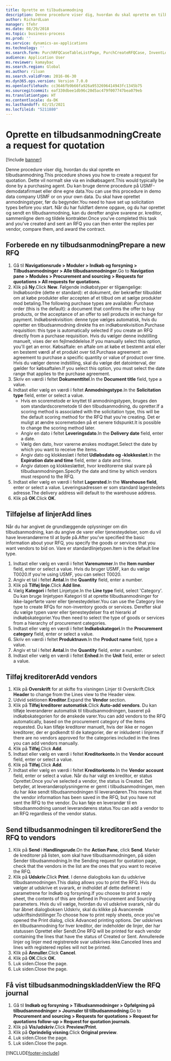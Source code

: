 ```yaml
---
title: Oprette en tilbudsanmodning
description: Denne procedure viser dig, hvordan du skal oprette en tilbudsanmodning.
author: RichardLuan
manager: tfehr
ms.date: 08/29/2018
ms.topic: business-process
ms.prod: ''
ms.service: dynamics-ax-applications
ms.technology: ''
ms.search.form: PurchRFQCaseTableListPage, PurchCreateRFQCase, InventLocationIdLookup, PurchRFQCaseTable, InventItemIdLookupSimple, EcoResCategorySingleLookup, UnitOfMeasureLookup, PurchRFQEditLines, PurchRFQEditLinesPrintOptions, VendRFQJournal, SrsReportViewerForm
audience: Application User
ms.reviewer: kamaybac
ms.search.region: Global
ms.author: riluan
ms.search.validFrom: 2016-06-30
ms.dyn365.ops.version: Version 7.0.0
ms.openlocfilehash: cc3646fb9b66fa926a9532696414943fc1345b75
ms.sourcegitcommit: eaf330dbee1db96c20d5ac479f007747bea079eb
ms.translationtype: HT
ms.contentlocale: da-DK
ms.lasthandoff: 02/15/2021
ms.locfileid: "5211880"
---
```

# <a name="create-a-request-for-quotation"></a><span data-ttu-id="5def8-103">Oprette en tilbudsanmodning</span><span class="sxs-lookup"><span data-stu-id="5def8-103">Create a request for quotation</span></span>

[!include [banner](../../includes/banner.md)]

<span data-ttu-id="5def8-104">Denne procedure viser dig, hvordan du skal oprette en tilbudsanmodning.</span><span class="sxs-lookup"><span data-stu-id="5def8-104">This procedure shows you how to create a request for quotation.</span></span> <span data-ttu-id="5def8-105">Dette vil normalt ske via en indkøbsagent.</span><span class="sxs-lookup"><span data-stu-id="5def8-105">This would typically be done by a purchasing agent.</span></span> <span data-ttu-id="5def8-106">Du kan bruge denne procedure på USMF-demodatafirmaet eller dine egne data.</span><span class="sxs-lookup"><span data-stu-id="5def8-106">You can use this procedure in demo data company USMF or on your own data.</span></span> <span data-ttu-id="5def8-107">Du skal have oprettet anmodningstyper, før du begynder.</span><span class="sxs-lookup"><span data-stu-id="5def8-107">You need to have set up solicitation types before you start.</span></span> <span data-ttu-id="5def8-108">Når du har fuldført denne opgave, og du har oprettet og sendt en tilbudsanmodning, kan du derefter angive svarene pr. kreditor, sammenligne dem og tildele kontrakter.</span><span class="sxs-lookup"><span data-stu-id="5def8-108">Once you've completed this task and you've created and sent an RFQ you can then enter the replies per vendor, compare them, and award the contract.</span></span>


## <a name="prepare-a-new-rfq"></a><span data-ttu-id="5def8-109">Forberede en ny tilbudsanmodning</span><span class="sxs-lookup"><span data-stu-id="5def8-109">Prepare a new RFQ</span></span>
1. <span data-ttu-id="5def8-110">Gå til **Navigationsrude > Moduler > Indkøb og forsyning > Tilbudsanmodninger > Alle tilbudsanmodninger**.</span><span class="sxs-lookup"><span data-stu-id="5def8-110">Go to **Navigation pane > Modules > Procurement and sourcing > Requests for quotations > All requests for quotations**.</span></span>
2. <span data-ttu-id="5def8-111">Klik på **Ny**.</span><span class="sxs-lookup"><span data-stu-id="5def8-111">Click **New**.</span></span>
    <span data-ttu-id="5def8-112">Følgende indkøbstyper er tilgængelige: Indkøbsordre (dette er standard): et dokument, der bekræfter tilbuddet om at købe produkter eller accepten af et tilbud om at sælge produkter mod betaling.</span><span class="sxs-lookup"><span data-stu-id="5def8-112">The following purchase types are available: Purchase order (this is the default): a document that confirms the offer to buy products, or the acceptance of an offer to sell products in exchange for payment.</span></span> <span data-ttu-id="5def8-113">Indkøbsrekvisition: denne type vælges automatisk, hvis du opretter en tilbudsanmodning direkte fra en indkøbsrekvisition.</span><span class="sxs-lookup"><span data-stu-id="5def8-113">Purchase requisition: this type is automatically selected if you create an RFQ directly from a purchase requisition.</span></span> <span data-ttu-id="5def8-114">Hvis du vælger denne indstilling manuelt, vises der en fejlmeddelelse.</span><span class="sxs-lookup"><span data-stu-id="5def8-114">If you manually select this option, you'll get an error.</span></span> <span data-ttu-id="5def8-115">Købsaftale: en aftale om at købe et bestemt antal eller en bestemt værdi af et produkt over tid.</span><span class="sxs-lookup"><span data-stu-id="5def8-115">Purchase agreement: an agreement to purchase a specific quantity or value of product over time.</span></span> <span data-ttu-id="5def8-116">Hvis du vælger denne indstilling, skal du vælge det datointerval, der gælder for købsaftalen.</span><span class="sxs-lookup"><span data-stu-id="5def8-116">If you select this option, you must select the date range that applies to the purchase agreement.</span></span>  
3. <span data-ttu-id="5def8-117">Skriv en værdi i feltet **Dokumenttitel**.</span><span class="sxs-lookup"><span data-stu-id="5def8-117">In the **Document title** field, type a value.</span></span>
4. <span data-ttu-id="5def8-118">Indtast eller vælg en værdi i feltet **Anmodningstype**.</span><span class="sxs-lookup"><span data-stu-id="5def8-118">In the **Solicitation type** field, enter or select a value.</span></span>
    + <span data-ttu-id="5def8-119">Hvis en scoremetode er knyttet til anmodningstypen, bruges den som standardscoremetode til den tilbudsanmodning, du opretter.</span><span class="sxs-lookup"><span data-stu-id="5def8-119">If a scoring method is associated with the solicitation type, this will be the default scoring method for the RFQ that you're creating.</span></span> <span data-ttu-id="5def8-120">Det er muligt at ændre scoremetoden på et senere tidspunkt.</span><span class="sxs-lookup"><span data-stu-id="5def8-120">It is possible to change the scoring method later.</span></span>  
    + <span data-ttu-id="5def8-121">Angiv en dato i feltet **Leveringsdato**.</span><span class="sxs-lookup"><span data-stu-id="5def8-121">In the **Delivery date** field, enter a date.</span></span>  
    + <span data-ttu-id="5def8-122">Vælg den dato, hvor varerne ønskes modtaget.</span><span class="sxs-lookup"><span data-stu-id="5def8-122">Select the date by which you want to receive the items.</span></span>  
    + <span data-ttu-id="5def8-123">Angiv dato og klokkeslæt i feltet **Udløbsdato og -klokkeslæt**.</span><span class="sxs-lookup"><span data-stu-id="5def8-123">In the **Expiration date and time** field, enter a date and time.</span></span>  
    + <span data-ttu-id="5def8-124">Angiv datoen og klokkeslættet, hvor kreditorerne skal svare på tilbudsanmodningen.</span><span class="sxs-lookup"><span data-stu-id="5def8-124">Specify the date and time by which vendors must respond to the RFQ.</span></span>  
5. <span data-ttu-id="5def8-125">Indtast eller vælg en værdi i feltet **Lagersted**.</span><span class="sxs-lookup"><span data-stu-id="5def8-125">In the **Warehouse field**, enter or select a value.</span></span> <span data-ttu-id="5def8-126">Leveringsadressen er som standard lagerstedets adresse.</span><span class="sxs-lookup"><span data-stu-id="5def8-126">The delivery address will default to the warehouse address.</span></span>  
6. <span data-ttu-id="5def8-127">Klik på **OK**.</span><span class="sxs-lookup"><span data-stu-id="5def8-127">Click **OK**.</span></span>

## <a name="add-lines"></a><span data-ttu-id="5def8-128">Tilføjelse af linjer</span><span class="sxs-lookup"><span data-stu-id="5def8-128">Add lines</span></span>

<span data-ttu-id="5def8-129">Når du har angivet de grundlæggende oplysninger om din tilbudsanmodning, kan du angive de varer eller tjenesteydelser, som du vil have leverandørerne til at byde på.</span><span class="sxs-lookup"><span data-stu-id="5def8-129">After you've specified the basic information about your RFQ, you specify the goods or services that you want vendors to bid on.</span></span> <span data-ttu-id="5def8-130">Vare er standardlinjetypen.</span><span class="sxs-lookup"><span data-stu-id="5def8-130">Item is the default line type.</span></span>

1. <span data-ttu-id="5def8-131">Indtast eller vælg en værdi i feltet **Varenummer**.</span><span class="sxs-lookup"><span data-stu-id="5def8-131">In the **Item number** field, enter or select a value.</span></span> <span data-ttu-id="5def8-132">Hvis du bruger USMF, kan du vælge T0020.</span><span class="sxs-lookup"><span data-stu-id="5def8-132">If you're using USMF, you can select T0020.</span></span>  
2. <span data-ttu-id="5def8-133">Angiv et tal i feltet **Antal**.</span><span class="sxs-lookup"><span data-stu-id="5def8-133">In the **Quantity** field, enter a number.</span></span>
3. <span data-ttu-id="5def8-134">Klik på **Tilføj linje**.</span><span class="sxs-lookup"><span data-stu-id="5def8-134">Click **Add line**.</span></span>
4. <span data-ttu-id="5def8-135">Vælg **Kategori** i feltet Linjetype.</span><span class="sxs-lookup"><span data-stu-id="5def8-135">In the **Line type** field, select 'Category'.</span></span> <span data-ttu-id="5def8-136">Du kan bruge linjetypen Kategori til at oprette tilbudsanmodninger for ikke-lagerførte varer eller tjenesteydelser.</span><span class="sxs-lookup"><span data-stu-id="5def8-136">You can use the Category line type to create RFQs for non-inventory goods or services.</span></span> <span data-ttu-id="5def8-137">Derefter skal du vælge typen varer eller tjenesteydelser fra et hierarki af indkøbskategorier.</span><span class="sxs-lookup"><span data-stu-id="5def8-137">You then need to select the type of goods or services from a hierarchy of procurement categories.</span></span>  
5. <span data-ttu-id="5def8-138">Indtast eller vælg en værdi i feltet **Indkøbskategori**.</span><span class="sxs-lookup"><span data-stu-id="5def8-138">In the **Procurement category** field, enter or select a value.</span></span>
6. <span data-ttu-id="5def8-139">Skriv en værdi i feltet **Produktnavn**.</span><span class="sxs-lookup"><span data-stu-id="5def8-139">In the **Product name** field, type a value.</span></span>
7. <span data-ttu-id="5def8-140">Angiv et tal i feltet **Antal**.</span><span class="sxs-lookup"><span data-stu-id="5def8-140">In the **Quantity** field, enter a number.</span></span>
8. <span data-ttu-id="5def8-141">Indtast eller vælg en værdi i feltet **Enhed**.</span><span class="sxs-lookup"><span data-stu-id="5def8-141">In the **Unit** field, enter or select a value.</span></span>

## <a name="add-vendors"></a><span data-ttu-id="5def8-142">Tilføj kreditorer</span><span class="sxs-lookup"><span data-stu-id="5def8-142">Add vendors</span></span>
1. <span data-ttu-id="5def8-143">Klik på **Overskrift** for at skifte fra visningen Linjer til Overskrift.</span><span class="sxs-lookup"><span data-stu-id="5def8-143">Click **Header** to change from the Lines view to the Header view.</span></span> 
2. <span data-ttu-id="5def8-144">Udvid sektionen **Kreditor**.</span><span class="sxs-lookup"><span data-stu-id="5def8-144">Expand the **Vendor** section.</span></span>
3. <span data-ttu-id="5def8-145">Klik på **Tilføj kreditorer automatisk**.</span><span class="sxs-lookup"><span data-stu-id="5def8-145">Click **Auto-add vendors**.</span></span> <span data-ttu-id="5def8-146">Du kan tilføje leverandører automatisk til tilbudsanmodningen, baseret på indkøbskategorien for de ønskede varer.</span><span class="sxs-lookup"><span data-stu-id="5def8-146">You can add vendors to the RFQ automatically, based on the procurement category of the items requested.</span></span> <span data-ttu-id="5def8-147">Du kan tilføje kreditorer manuelt, hvis der ikke er nogen kreditorer, der er godkendt til de kategorier, der er inkluderet i linjerne.</span><span class="sxs-lookup"><span data-stu-id="5def8-147">If there are no vendors approved for the categories included in the lines you can add vendors manually.</span></span>  
4. <span data-ttu-id="5def8-148">Klik på **Tilføj**.</span><span class="sxs-lookup"><span data-stu-id="5def8-148">Click **Add**.</span></span>
5. <span data-ttu-id="5def8-149">Indtast eller vælg en værdi i feltet **Kreditorkonto**.</span><span class="sxs-lookup"><span data-stu-id="5def8-149">In the **Vendor account** field, enter or select a value.</span></span>
6. <span data-ttu-id="5def8-150">Klik på **Tilføj**.</span><span class="sxs-lookup"><span data-stu-id="5def8-150">Click **Add**.</span></span>
7. <span data-ttu-id="5def8-151">Indtast eller vælg en værdi i feltet **Kreditorkonto**.</span><span class="sxs-lookup"><span data-stu-id="5def8-151">In the **Vendor account** field, enter or select a value.</span></span> <span data-ttu-id="5def8-152">Når du har valgt en kreditor, er status Oprettet.</span><span class="sxs-lookup"><span data-stu-id="5def8-152">Once you've selected a vendor, the status is Created.</span></span> <span data-ttu-id="5def8-153">Det betyder, at leverandøroplysningerne er gemt i tilbudsanmodningen, men du har ikke sendt tilbudsanmodningen til leverandøren.</span><span class="sxs-lookup"><span data-stu-id="5def8-153">This means that the vendor information has been saved in the RFQ, but you have not sent the RFQ to the vendor.</span></span> <span data-ttu-id="5def8-154">Du kan føje en leverandør til en tilbudsanmodning uanset leverandørens status.</span><span class="sxs-lookup"><span data-stu-id="5def8-154">You can add a vendor to an RFQ regardless of the vendor status.</span></span>  

## <a name="send-the-rfq-to-vendors"></a><span data-ttu-id="5def8-155">Send tilbudsanmodningen til kreditorer</span><span class="sxs-lookup"><span data-stu-id="5def8-155">Send the RFQ to vendors</span></span>
1. <span data-ttu-id="5def8-156">Klik på **Send** i **Handlingsrude**.</span><span class="sxs-lookup"><span data-stu-id="5def8-156">On the **Action Pane**, click **Send**.</span></span> <span data-ttu-id="5def8-157">Markér de kreditorer på listen, som skal have tilbudsanmodningen, på siden Sender tilbudsanmodning.</span><span class="sxs-lookup"><span data-stu-id="5def8-157">In the Sending request for quotation page, check that the vendors in the list are the ones that you want to receive the RFQ.</span></span>  
2. <span data-ttu-id="5def8-158">Klik på **Udskriv**.</span><span class="sxs-lookup"><span data-stu-id="5def8-158">Click **Print**.</span></span> <span data-ttu-id="5def8-159">I denne dialogboks kan du udskrive tilbudsanmodningen.</span><span class="sxs-lookup"><span data-stu-id="5def8-159">This dialog allows you to print the RFQ.</span></span> <span data-ttu-id="5def8-160">Hvis du vælger at udskrive et svarark, er indholdet af dette defineret i parametrene for Indkøb og forsyning.</span><span class="sxs-lookup"><span data-stu-id="5def8-160">If you choose to print a reply sheet, the contents of this are defined in Procurement and Sourcing parameters.</span></span> <span data-ttu-id="5def8-161">Hvis du vil vælge, hvordan du vil udskrive svarark, når du har åbnet dialogboksen Udskriv, skal du klikke på Avancerede udskriftsindstillinger.</span><span class="sxs-lookup"><span data-stu-id="5def8-161">To choose how to print reply sheets, once you've opened the Print dialog, click Advanced printing options.</span></span> <span data-ttu-id="5def8-162">Der udskrives én tilbudsanmodning for hver kreditor, der indeholder de linjer, der har statussen Oprettet eller Sendt.</span><span class="sxs-lookup"><span data-stu-id="5def8-162">One RFQ will be printed for each vendor containing the lines that have the status of Created or Sent.</span></span> <span data-ttu-id="5def8-163">Annullerede linjer og linjer med registrerede svar udskrives ikke.</span><span class="sxs-lookup"><span data-stu-id="5def8-163">Canceled lines and lines with registered replies will not be printed.</span></span>   
3. <span data-ttu-id="5def8-164">Klik på **Annuller**.</span><span class="sxs-lookup"><span data-stu-id="5def8-164">Click **Cancel**.</span></span>
4. <span data-ttu-id="5def8-165">Klik på **OK**.</span><span class="sxs-lookup"><span data-stu-id="5def8-165">Click **OK**.</span></span>
5. <span data-ttu-id="5def8-166">Luk siden.</span><span class="sxs-lookup"><span data-stu-id="5def8-166">Close the page.</span></span>
6. <span data-ttu-id="5def8-167">Luk siden.</span><span class="sxs-lookup"><span data-stu-id="5def8-167">Close the page.</span></span>

## <a name="view-the-rfq-journal"></a><span data-ttu-id="5def8-168">Få vist tilbudsanmodningskladden</span><span class="sxs-lookup"><span data-stu-id="5def8-168">View the RFQ journal</span></span>
1. <span data-ttu-id="5def8-169">Gå til **Indkøb og forsyning > Tilbudsanmodninger > Opfølgning på tilbudsanmodninger > Journaler til tilbudsanmodning**.</span><span class="sxs-lookup"><span data-stu-id="5def8-169">Go to **Procurement and sourcing > Requests for quotations > Request for quotations follow-up > Request for quotation journals**.</span></span>
2. <span data-ttu-id="5def8-170">Klik på **Vis/udskriv**.</span><span class="sxs-lookup"><span data-stu-id="5def8-170">Click **Preview/Print**.</span></span>
3. <span data-ttu-id="5def8-171">Klik på **Oprindelig visning**.</span><span class="sxs-lookup"><span data-stu-id="5def8-171">Click **Original preview**.</span></span>
4. <span data-ttu-id="5def8-172">Luk siden.</span><span class="sxs-lookup"><span data-stu-id="5def8-172">Close the page.</span></span>
5. <span data-ttu-id="5def8-173">Luk siden.</span><span class="sxs-lookup"><span data-stu-id="5def8-173">Close the page.</span></span>



[!INCLUDE[footer-include](../../../includes/footer-banner.md)]
